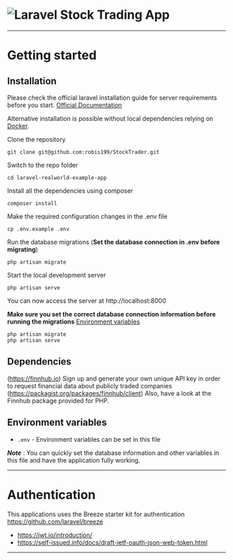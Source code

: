 # ![Laravel Stock Trading App](logo.png)


----------

# Getting started

## Installation

Please check the official laravel installation guide for server requirements before you start. [Official Documentation](https://laravel.com/docs/5.4/installation#installation)

Alternative installation is possible without local dependencies relying on [Docker](#docker).

Clone the repository

    git clone git@github.com:robis199/StockTrader.git

Switch to the repo folder

    cd laravel-realworld-example-app

Install all the dependencies using composer

    composer install

Make the required configuration changes in the .env file

    cp .env.example .env


Run the database migrations (**Set the database connection in .env before migrating**)

    php artisan migrate

Start the local development server

    php artisan serve

You can now access the server at http://localhost:8000


**Make sure you set the correct database connection information before running the migrations** [Environment variables](#environment-variables)

    php artisan migrate
    php artisan serve



## Dependencies

(https://finnhub.io) Sign up and generate your own unique API key in order to request financial data about publicly traded companies
(https://packagist.org/packages/finnhub/client) Also, have a look at the Finnhub package provided for PHP.


## Environment variables

- `.env` - Environment variables can be set in this file

***Note*** : You can quickly set the database information and other variables in this file and have the application fully working.


----------

# Authentication

This applications uses the Breeze starter kit for authentication
https://github.com/laravel/breeze

- https://jwt.io/introduction/
- https://self-issued.info/docs/draft-ietf-oauth-json-web-token.html

----------

